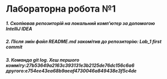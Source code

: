 # Лабораторна робота №1
##### 1. Скопіював репозиторій на локальний компʼютер за допомогою IntelliJ IDEA
##### 2. Після змін файл README.md закомітив до репозиторію: Lab_1 first commit
##### 3. Команда git log. Хеш першого комміту:27b53649a2163c393131e3b2125de76dc156c6a6 другого:e754ee43ea68b9aeaf4730046a849438e3f5c4de